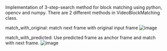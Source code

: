 
Implementation of 3-step-search method for block matching using python, opencv and numpy.
There are 2 different methods in VideoBlockMatching class. 

  match_with_original: match next frame with original input frame
  ![image](https://user-images.githubusercontent.com/42801488/111823770-66070300-88f6-11eb-9773-73e7d6f20d0e.png)

  match_with_predicted: Use predicted frame as anchor frame and match with next frame.
  ![image](https://user-images.githubusercontent.com/42801488/111823824-761ee280-88f6-11eb-9a7a-b7a11f0cfeff.png) 
